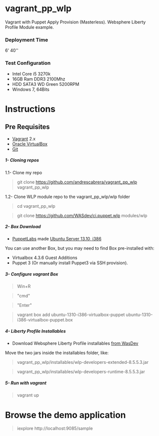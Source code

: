 vagrant_pp_wlp
==============
Vagrant with Puppet Apply Provision (Masterless). 
Websphere Liberty Profile Module example.

### Deployment Time
6' 40''

### Test Configuration
- Intel Core i5 3270k 
- 16GB Ram DDR3 2100Mhz
- HDD SATA3 WD Green 5200RPM
- Windows 7, 64Bits

# Instructions
## Pre Requisites

- [Vagrant](https://www.vagrantup.com/downloads.html) 2.x
- [Oracle VirtualBox](https://www.virtualbox.org/)
- [Git](http://git-scm.com/download/win)

##### 1- Cloning repos
1.1- Clone my repo
> git clone https://github.com/andrescabrera/vagrant_pp_wlp vagrant_pp_wlp

1.2- Clone WLP module repo to the vagrant_pp_wlp/wlp folder

> cd vagrant_pp_wlp

> git clone https://github.com/WASdev/ci.puppet.wlp modules/wlp

##### 2- Box Download
- [PuppetLabs](https://puppetlabs.com/learn) made [Ubuntu Server	13.10,	i386](http://puppet-vagrant-boxes.puppetlabs.com/ubuntu-1310-i386-virtualbox-puppet.box) 

You can use another Box, but you may need to find Box pre-installed with:
  * Virtualbox 4.3.6 Guest Additions 
  * Puppet 3
(Or manually install Puppet3 via SSH provision).

##### 3- Configure vagrant Box
> Win+R

> "cmd" 

> "Enter"

> vagrant box add ubuntu-1310-i386-virtualbox-puppet ubuntu-1310-i386-virtualbox-puppet.box

##### 4- Liberty Profile Installables
- Download Websphere Liberty Profile installables [from WasDev](https://developer.ibm.com/wasdev/downloads/liberty-profile-using-non-eclipse-environments/)

Move the two jars inside the installables folder, like:

> vagrant_pp_wlp/installables/wlp-developers-extended-8.5.5.3.jar

> vagrant_pp_wlp/installables/wlp-developers-runtime-8.5.5.3.jar

##### 5- Run with vagrant
> vagrant up

# Browse the demo application
> iexplore http://localhost:9085/sample
